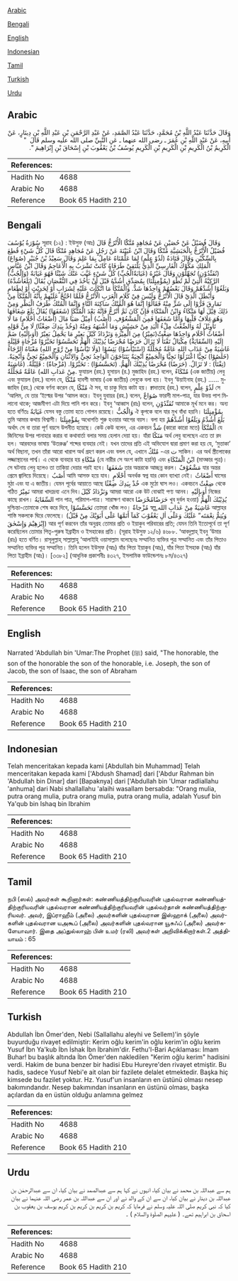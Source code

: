 [Arabic](#arabic)

[Bengali](#bengali)

[English](#english)

[Indonesian](#indonesian)

[Tamil](#tamil)

[Turkish](#turkish)

[Urdu](#urdu)

## Arabic


<div dir="rtl" lang="ar" style={{fontSize:'larger',backgroundColor:'#f8f9fa',padding:20}}>
وَقَالَ حَدَّثَنَا عَبْدُ اللَّهِ بْنُ مُحَمَّدٍ، حَدَّثَنَا عَبْدُ الصَّمَدِ، عَنْ عَبْدِ الرَّحْمَنِ بْنِ عَبْدِ اللَّهِ بْنِ دِينَارٍ، عَنْ أَبِيهِ، عَنْ عَبْدِ اللَّهِ بْنِ عُمَرَ ـ رضى الله عنهما ـ عَنِ النَّبِيِّ صلى الله عليه وسلم قَالَ ‏ "‏ الْكَرِيمُ بْنُ الْكَرِيمِ بْنِ الْكَرِيمِ بْنِ الْكَرِيمِ يُوسُفُ بْنُ يَعْقُوبَ بْنِ إِسْحَاقَ بْنِ إِبْرَاهِيمَ ‏"‏‏.‏
</div>
<div style={{backgroundColor:'#f8f9fa',padding:20, marginBottom: 10}}><table> <thead> <tr> <th>References:</th> <th></th> </tr> </thead> <tbody><tr><td>Hadith No</td><td>4688</td></tr><tr><td>Arabic No</td><td>4688</td></tr><tr><td>Reference</td><td>Book 65 Hadith 210</td></tr></tbody></table></div>

## Bengali


<div dir="ltr" lang="bn" style={{fontSize:'larger',backgroundColor:'#f8f9fa',padding:20}}>
سُوْرَةُ يُوْسُفَ সূরাহ (১২) : ইউসুফ (আঃ) وَقَالَ فُضَيْلٌ عَنْ حُصَيْنٍ عَنْ مُجَاهِدٍ مُتَّكًَا الْأُتْرُجُّ قَالَ فُضَيْلٌ الْأُتْرُجُّ بِالْحَبَشِيَّةِ مُتْكًا وَقَالَ ابْنُ عُيَيْنَةَ عَنْ رَجُلٍ عَنْ مُجَاهِدٍ مُتْكًا قَالَ كُلُّ شَيْءٍ قُطِعَ بِالسِّكِّيْنِ وَقَالَ قَتَادَةُ (لَذُوْ عِلْمٍ) لِمَا عَلَّمْنَاهُ عَامِلٌ بِمَا عَلِمَ وَقَالَ سَعِيْدُ بْنُ جُبَيْرٍ (صُوَاعَ) الْمَلِكِ مَكُّوْكُ الْفَارِسِيِّ الَّذِيْ يَلْتَقِيْ طَرَفَاهُ كَانَتْ تَشْرَبُ بِهِ الْأَعَاجِمُ وَقَالَ ابْنُ عَبَّاسٍ (تُفَنِّدُوْنِ) تُجَهِّلُوْنِ وَقَالَ غَيْرُهُ (غَيَابَةٌالْجُبِّ) كُلُّ شَيْءٍ غَيَّبَ عَنْكَ شَيْئًا فَهُوَ غَيَابَةٌ (وَالْجُبُّ) الرَّكِيَّةُ الَّتِيْ لَمْ تُطْوَ (بِمُؤْمِنٍلَّنَا) بِمُصَدِّقٍ أَشُدَّهُ قَبْلَ أَنْ يَأْخُذَ فِي النُّقْصَانِ يُقَالُ (بَلَغَأَشُدَّهُ) وَبَلَغُوْا أَشُدَّهُمْ وَقَالَ بَعْضُهُمْ وَاحِدُهَا شَدٌّ. وَالْمُتَّكَأُ مَا اتَّكَأْتَ عَلَيْهِ لِشَرَابٍ أَوْ لِحَدِيْثٍ أَوْ لِطَعَامٍ وَأَبْطَلَ الَّذِيْ قَالَ الْأُتْرُجُّ وَلَيْسَ فِيْ كَلَامِ الْعَرَبِ الْأُتْرُجُّ فَلَمَّا احْتُجَّ عَلَيْهِمْ بِأَنَّهُ الْمُتَّكَأُ مِنْ نَمَارِقَ فَرُّوْا إِلَى شَرٍّ مِنْهُ فَقَالُوْا إِنَّمَا هُوَ الْمُتْكُ سَاكِنَةَ التَّاءِ وَإِنَّمَا الْمُتْكُ طَرَفُ الْبَظْرِ وَمِنْ ذَلِكَ قِيْلَ لَهَا مَتْكَاءُ وَابْنُ الْمَتْكَاءِ فَإِنْ كَانَ ثَمَّ أُتْرُجٌّ فَإِنَّهُ بَعْدَ الْمُتَّكَإِ (شَغَفَهَا) يُقَالُ بَلَغَ شِغَافَهَا وَهُوَ غِلَافُ قَلْبِهَا وَأَمَّا شَعَفَهَا فَمِنَ الْمَشْعُوْفِ. (أَصْبُ) أَمِيْلُ صَبَا مَالَ (أَضْغَاثُ أَحْلَامٍ) مَا لَا تَأْوِيْلَ لَهُ وَالضِّغْثُ مِلْءُ الْيَدِ مِنْ حَشِيْشٍ وَمَا أَشْبَهَهُ وَمِنْهُ (وَخُذْ بِيَدِكَ ضِغْثًا) لَا مِنْ قَوْلِهِ أَضْغَاثُ أَحْلَامٍ وَاحِدُهَا ضِغْثٌ(نَمِيْرُ) مِنَ الْمِيْرَةِ وَنَزْدَادُ كَيْلَ بَعِيْرٍ مَا يَحْمِلُ بَعِيْرٌ (أَوَىإِلَيْهِ) ضَمَّ إِلَيْهِ (السِّقَايَةُ) مِكْيَالٌ تَفْتَأُ لَا تَزَالُ حَرَضًا مُحْرَضًا يُذِيْبُكَ الْهَمُّ تَحَسَّسُوْا تَخَبَّرُوْا مُزْجَاةٍ قَلِيْلَةٍ غَاشِيَةٌ مِنْ عَذَابِ اللهِ عَامَّةٌ مُجَلِّلَةٌ (اسْتَيْأَسُوْا) يَئِسُوْا (وَلَا تَيْأَسُوْا مِنْ رَّوْحِ اللهِ) مَعْنَاهُ الرَّجَاءُ (خَلَصُوْا) نَجِيًّا اعْتَزَلُوْا نَجِيًّا وَالْجَمِيْعُ أَنْجِيَةٌ يَتَنَاجَوْنَ الْوَاحِدُ نَجِيٌّ وَالِاثْنَانِ وَالْجَمِيْعُ نَجِيٌّ وَأَنْجِيَةٌ. (تِفْتَأُ) : لا تَزَالُ. (حَرَضًا) مُحْرَضًا يُذِيْبُكَ الْهَمُّ. (تَحَسَّسُوْا) : تَخَبَّرُوْا. (مُزْجاةٌ) : قَلِيْلَةٌ. (غَاشِيَةٌ مِنْ عَذابِ الله) عَامَّةٌ مُجَلِّلَةٌ. ফুযায়ল (রহ.) হুসায়ন (র.) মুজাহিদ (রহ.) বলেন, مُتْكَاءً (এক জাতীয়) লেবু এবং ফুযায়ল (রহ.) বলেন যে, مُتْكًا হাবশী ভাষায় (এক জাতীয়) লেবুকে বলা হয়। ইবনু ‘উয়াইনাহ (রহ.) ...... মুজাহিদ (রহ.) থেকে বর্ণনা করেন যে, مُتْكًا ঐ সব, যা চাকু দিয়ে কাটা হয়। ক্বাদাতাহ (রহ.) বলেন, لَذُوْ عِلْمٍ সে ‘আলিম, যে তার ‘ইল্মের উপর ‘আমল করে। ইবনু যুবায়র (রহ.) বলেন, صُوَاعٌ ফারসী মাপ-পাত্র, যার উভয় পাশ মিলানো থাকে; আজমীগণ এটা দিয়ে পানি পান করে। ইবনু ‘আব্বাস (রাঃ) বলেন, تُفَنِّدُوْنِ আমাকে মূর্খ মনে কর। অন্য হতে বর্ণিতঃ غَيَابَةٌ যেসব বস্তু তোমা হতে গোপন রয়েছে। وَالْجُبُّ ঐ কূপকে বলে যার মুখ বাঁধা হয়নি। بِمُؤْمِنٍلَنَا তুমি আমার কথায় বিশ্বাসী। بِمُؤْمِنٍلَنَا অধোগতি শুরু হওয়ার আগের বয়স। বলা হয় بَلَغَ أَشُدَّهُ وَبَلَغُوْا أَشُدَّهُمْ অর্থাৎ সে বা তারা পূর্ণ বয়সে উপনীত হয়েছে। কেউ কেউ বলেন, এর একবচন شَدٌّ (কারো কারো মতে) الْمُتَّكَأُ যে জিনিসের উপর পানাহার করার বা কথাবার্তা বলার সময় হেলান দেয়া হয়। যাঁরা مَتَكًا অর্থ লেবু বলেছেন এতে তা রদ হল। আরবদের ভাষায় ‘উতরুঞ্জ’ শব্দের ব্যবহার নেই। যখন তাদের প্রতি এই অভিযোগ দ্বারা প্রমাণ করা হয় যে, ‘মুত্তাকা’ অর্থ বিছানা, তখন তাঁরা আরো খারাপ অর্থ গ্রহণ করল এবং বলল যে, এখানে مُتْكٌ -এর ت সাকিন। এর অর্থ স্ত্রীলোকের লজ্জাস্থানের পার্শ্ব। এ থেকে ব্যবহার হয় مَتْكَاءِ (যে নারীর সে অংশ কাটা হয়নি) এবং ابْنُ الْمَتْكَاءِ (মাত্কার পুত্র)। সে ঘটনায় লেবু হলেও তা তাকিয়া দেয়ার পরই হবে। شَعَفَهَا তার অন্তরকে আচ্ছন্ন করল। مَشْعُوْفٌ যার অন্তর প্রেমে জ্বালিয়ে দিয়েছে। أَصْبُ আমি আসক্ত হয়ে যাব। أَحْلَامٍ অনর্থক স্বপ্ন যার কোন ব্যাখ্যা নেই। أَضْغَاثُ ঘাসের মুঠা এবং যা এ জাতীয়। যেমন পূর্বের আয়াতে আছে خُذْ بِيَدِكَ ضِغْثًا এক মুঠো ঘাস লও। একবচনে ضِغْثٌ থেকে গঠিত نَمِيْرُ আমরা খাদ্যদ্রব্য এনে দিব।وَنَزْدَادُ كَيْلَ আমরা আরো এক উট বোঝাই পণ্য আনব। أَوَىإِلَيْهِ নিজের কাছে রাখল। السِّقَايَةُ পান পাত্র, পরিমাপ-পাত্র। সারাক্ষণ থাকবে حَرَضًامُحْرَضًا খুব দুর্বল হওয়া) يُذِيْبُكَ الْهَمُّ দুশ্চিন্তা-তোমাকে শেষ করে দিবে, تَحَسَّسُوْا তোমরা খোঁজ লও। مُزْجاةٌ স্বল্প,غَاشِيَةٌ مِنْ عَذابِ الله আল্লাহর শাস্তি সকলকে ঘিরে ফেলেছে। (وَيُتِمُّ نِعْمَتَه” عَلَيْكَ وَعَلٰٓى اٰلِ يَعْقُوْبَ كَمَآ أَتَمَّهَا عَلٰٓى أَبَوَيْكَ مِنْ قَبْلُ إِبْرٰهِيْمَ وَإِسْحٰقَ) আর পূর্ণ করবেন তাঁর অনুগ্রহ তোমার প্রতি ও ইয়াকুব পরিবারের প্রতি; যেমন তিনি ইতোপূর্বে তা পূর্ণ করেছিলেন তোমার পিতৃ-পুরুষ ইব্রাহীম ও ইসহাকের প্রতি। (সূরাহ ইউসুফ ১২/৬) ৪৬৮৮. ‘আবদুল্লাহ্ ইবনু ‘উমার (রাঃ) হতে বর্ণিত। রাসূলুল্লাহ্ সাল্লাল্লাহু ‘আলাইহি ওয়াসাল্লাম বলেছেনঃ সম্মানিত ব্যক্তির পুত্র সম্মানিত এবং তাঁর পিতাও সম্মানিত ব্যক্তির পুত্র সম্মানিত। তিনি হলেন ইউসুফ (আঃ) যাঁর পিতা ইয়াকুব (আঃ), যাঁর পিতা ইসহাক (আঃ) যাঁর পিতা ইব্রাহীম (আঃ)। [৩৩৮২] (আধুনিক প্রকাশনীঃ ৪৩২৭, ইসলামিক ফাউন্ডেশনঃ ৮ম/৪৩২৭)
</div>
<div style={{backgroundColor:'#f8f9fa',padding:20, marginBottom: 10}}><table> <thead> <tr> <th>References:</th> <th></th> </tr> </thead> <tbody><tr><td>Hadith No</td><td>4688</td></tr><tr><td>Arabic No</td><td>4688</td></tr><tr><td>Reference</td><td>Book 65 Hadith 210</td></tr></tbody></table></div>

## English


<div dir="ltr" lang="en" style={{fontSize:'larger',backgroundColor:'#f8f9fa',padding:20}}>
Narrated 'Abdullah bin 'Umar:The Prophet (ﷺ) said, "The honorable, the son of the honorable the son of the honorable, i.e. Joseph, the son of Jacob, the son of Isaac, the son of Abraham
</div>
<div style={{backgroundColor:'#f8f9fa',padding:20, marginBottom: 10}}><table> <thead> <tr> <th>References:</th> <th></th> </tr> </thead> <tbody><tr><td>Hadith No</td><td>4688</td></tr><tr><td>Arabic No</td><td>4688</td></tr><tr><td>Reference</td><td>Book 65 Hadith 210</td></tr></tbody></table></div>

## Indonesian


<div dir="ltr" lang="id" style={{fontSize:'larger',backgroundColor:'#f8f9fa',padding:20}}>
Telah menceritakan kepada kami [Abdullah bin Muhammad] Telah menceritakan kepada kami ['Abdush Shamad] dari ['Abdur Rahman bin 'Abdullah bin Dinar] dari [Bapaknya] dari ['Abdullah bin 'Umar radliallahu 'anhuma] dari Nabi shallallahu 'alaihi wasallam bersabda: "Orang mulia, putra orang mulia, putra orang mulia, putra orang mulia, adalah Yusuf bin Ya'qub bin Ishaq bin Ibrahim
</div>
<div style={{backgroundColor:'#f8f9fa',padding:20, marginBottom: 10}}><table> <thead> <tr> <th>References:</th> <th></th> </tr> </thead> <tbody><tr><td>Hadith No</td><td>4688</td></tr><tr><td>Arabic No</td><td>4688</td></tr><tr><td>Reference</td><td>Book 65 Hadith 210</td></tr></tbody></table></div>

## Tamil


<div dir="ltr" lang="ta" style={{fontSize:'larger',backgroundColor:'#f8f9fa',padding:20}}>
நபி (ஸல்) அவர்கள் கூறினார்கள்: கண்ணியத்திற்குரியவரின் புதல்வரான கண்ணியத்திற்குரியவரின் புதல்வரான கண்ணியத்திற்குரியவரின் புதல்வர்தான் கண்ணியத்திற்குரியவர். அவர், இப்ராஹீம் (அலை) அவர்களின் புதல்வரான இஸ்ஹாக் (அலை) அவர்களின் புதல்வரான யஅகூப் (அலை) அவர்களின் புதல்வரான யூசுஃப் (அலை) அவர்களேயாவார். இதை அப்துல்லாஹ் பின் உமர் (ரலி) அவர்கள் அறிவிக்கிறார்கள்.2 அத்தியாயம் : 65
</div>
<div style={{backgroundColor:'#f8f9fa',padding:20, marginBottom: 10}}><table> <thead> <tr> <th>References:</th> <th></th> </tr> </thead> <tbody><tr><td>Hadith No</td><td>4688</td></tr><tr><td>Arabic No</td><td>4688</td></tr><tr><td>Reference</td><td>Book 65 Hadith 210</td></tr></tbody></table></div>

## Turkish


<div dir="ltr" lang="tr" style={{fontSize:'larger',backgroundColor:'#f8f9fa',padding:20}}>
Abdullah İbn Ömer'den, Nebi (Sallallahu aleyhi ve Sellem)'in şöyle buyurduğu rivayet edilmiştir: Kerim oğlu kerim'in oğlu kerim'in oğlu kerim Yusuf İbn Ya'kub İbn İshak İbn İbrahim'dir. Fethu'l-Bari Açıklaması: İmam Buhar! bu başlık altında İbn Ömer'den nakledilen "Kerim oğlu kerim" hadisini verdi. Hakim de buna benzer bir hadisi Ebu Hureyre'den rivayet etmiştir. Bu hadis, sadece Yusuf Nebi'e ait olan bir fazilete delalet etmektedir. Başka hiç kimsede bu fazilet yoktur. Hz. Yusuf'un insanların en üstünü olması nesep bakımındandır. Nesep bakımından insanların en üstünü olması, başka açılardan da en üstün olduğu anlamına gelmez
</div>
<div style={{backgroundColor:'#f8f9fa',padding:20, marginBottom: 10}}><table> <thead> <tr> <th>References:</th> <th></th> </tr> </thead> <tbody><tr><td>Hadith No</td><td>4688</td></tr><tr><td>Arabic No</td><td>4688</td></tr><tr><td>Reference</td><td>Book 65 Hadith 210</td></tr></tbody></table></div>

## Urdu


<div dir="rtl" lang="ur" style={{fontSize:'larger',backgroundColor:'#f8f9fa',padding:20}}>
ہم سے عبداللہ بن محمد نے بیان کیا، انہوں نے کہا ہم سے عبدالصمد نے بیان کیا، ان سے عبدالرحمٰن بن عبداللہ بن دینار نے بیان کیا، ان سے ان کے والد نے اور ان سے عبداللہ بن عمر رضی اللہ عنہما نے بیان کیا کہ نبی کریم صلی اللہ علیہ وسلم نے فرمایا کہ کریم بن کریم بن کریم بن کریم یوسف بن یعقوب بن اسحاق بن ابراہیم تھے۔ ( علیہم الصلٰوۃ والسلام ) ۔
</div>
<div style={{backgroundColor:'#f8f9fa',padding:20, marginBottom: 10}}><table> <thead> <tr> <th>References:</th> <th></th> </tr> </thead> <tbody><tr><td>Hadith No</td><td>4688</td></tr><tr><td>Arabic No</td><td>4688</td></tr><tr><td>Reference</td><td>Book 65 Hadith 210</td></tr></tbody></table></div>